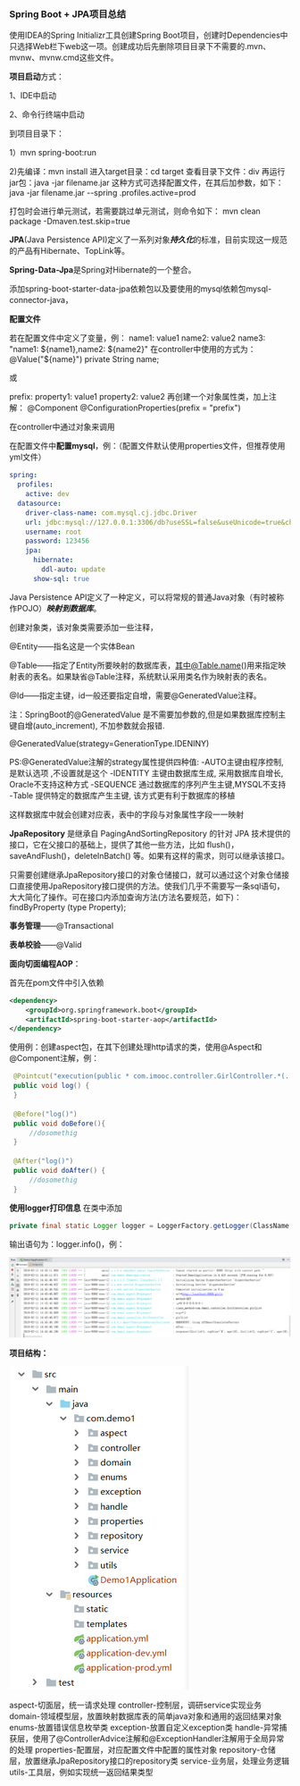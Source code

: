 ### Spring Boot + JPA项目总结

使用IDEA的Spring Initializr工具创建Spring Boot项目，创建时Dependencies中只选择Web栏下web这一项。创建成功后先删除项目目录下不需要的.mvn、mvnw、mvnw.cmd这些文件。

**项目启动**方式：

1、IDE中启动

2、命令行终端中启动

到项目目录下：

1）mvn spring-boot:run

2)先编译：mvn install
  进入target目录：cd target
  查看目录下文件：div
  再运行jar包：java -jar filename.jar
这种方式可选择配置文件，在其后加参数，如下：
java -jar filename.jar --spring .profiles.active=prod

打包时会进行单元测试，若需要跳过单元测试，则命令如下：
mvn clean package -Dmaven.test.skip=true

**JPA**(Java Persistence API)定义了一系列对象***持久化***的标准，目前实现这一规范的产品有Hibernate、TopLink等。

**Spring-Data-Jpa**是Spring对Hibernate的一个整合。

添加spring-boot-starter-data-jpa依赖包以及要使用的mysql依赖包mysql-connector-java，

**配置文件**

若在配置文件中定义了变量，例：
name1: value1
name2: value2
name3: "name1: ${name1},name2: ${name2}"
在controller中使用的方式为：
@Value("${name}")
private String name;

或

prefix:
  property1: value1
  property2: value2
再创建一个对象属性类，加上注解：
@Component
@ConfigurationProperties(prefix = "prefix")

在controller中通过对象来调用

在配置文件中**配置mysql**，例：（配置文件默认使用properties文件，但推荐使用yml文件）

```yml
spring:
  profiles:
    active: dev
  datasource:
    driver-class-name: com.mysql.cj.jdbc.Driver
    url: jdbc:mysql://127.0.0.1:3306/db?useSSL=false&useUnicode=true&characterEncoding=utf8&serverTimezone=UTC
    username: root
    password: 123456
    jpa:
      hibernate:
        ddl-auto: update
      show-sql: true
```

Java Persistence API定义了一种定义，可以将常规的普通Java对象（有时被称作POJO）***映射到数据库***。

创建对象类，该对象类需要添加一些注释，

@Entity——指名这是一个实体Bean

@Table——指定了Entity所要映射的数据库表，其中@Table.name()用来指定映射表的表名。如果缺省@Table注释，系统默认采用类名作为映射表的表名。

@Id——指定主键，id一般还要指定自增，需要@GeneratedValue注释。

注：SpringBoot的@GeneratedValue 是不需要加参数的,但是如果数据库控制主键自增(auto_increment), 不加参数就会报错.

@GeneratedValue(strategy=GenerationType.IDENINY)

PS:@GeneratedValue注解的strategy属性提供四种值:
-AUTO主键由程序控制, 是默认选项 ,不设置就是这个
-IDENTITY 主键由数据库生成, 采用数据库自增长, Oracle不支持这种方式
-SEQUENCE 通过数据库的序列产生主键,MYSQL不支持
-Table 提供特定的数据库产生主键, 该方式更有利于数据库的移植

这样数据库中就会创建对应表，表中的字段与对象属性字段一一映射

**JpaRepository** 是继承自 PagingAndSortingRepository 的针对 JPA 技术提供的接口，它在父接口的基础上，提供了其他一些方法，比如 flush()，saveAndFlush()，deleteInBatch() 等。如果有这样的需求，则可以继承该接口。

只需要创建继承JpaRepository接口的对象仓储接口，就可以通过这个对象仓储接口直接使用JpaRepository接口提供的方法。使我们几乎不需要写一条sql语句，大大简化了操作。可在接口内添加查询方法(方法名要规范，如下)：findByProperty (type Property);

**事务管理**——@Transactional

**表单校验**——@Valid

**面向切面编程AOP**：

首先在pom文件中引入依赖

```xml
<dependency>
    <groupId>org.springframework.boot</groupId>
    <artifactId>spring-boot-starter-aop</artifactId>
</dependency>
```

使用例：创建aspect包，在其下创建处理http请求的类，使用@Aspect和@Component注解，例：

```java
 @Pointcut("execution(public * com.imooc.controller.GirlController.*(..))")
 public void log() {
 }

 @Before("log()")
 public void doBefore(){
     //dosomethig
 }

 @After("log()")
 public void doAfter() {
     //dosomethig
 }
```

**使用logger打印信息**
在类中添加

```java
private final static Logger logger = LoggerFactory.getLogger(ClassName.class);
```

输出语句为：logger.info()，例：

![aop处理http请求由logger打印信息](https://github.com/xiruitao/image/blob/images/springboot-mybatis,jpa/aop+logger.png?raw=true)

**项目结构：**

![girl项目结构](https://github.com/xiruitao/image/blob/images/springboot-mybatis,jpa/girl%E9%A1%B9%E7%9B%AE%E7%BB%93%E6%9E%84.png?raw=true)



aspect-切面层，统一请求处理
controller-控制层，调研service实现业务
domain-领域模型层，放置映射数据库表的简单java对象和通用的返回结果对象
enums-放置错误信息枚举类
exception-放置自定义exception类
handle-异常捕获层，使用了@ControllerAdvice注解和@ExceptionHandler注解用于全局异常的处理
properties-配置层，对应配置文件中配置的属性对象
repository-仓储层，放置继承JpaRepository接口的repository类
service-业务层，处理业务逻辑
utils-工具层，例如实现统一返回结果类型